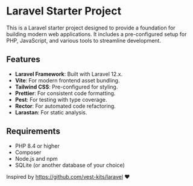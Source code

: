 # Laravel Starter Project

This is a Laravel starter project designed to provide a foundation for building modern web applications. It includes a pre-configured setup for PHP, JavaScript, and various tools to streamline development.

## Features

- **Laravel Framework**: Built with Laravel 12.x.
- **Vite**: For modern frontend asset bundling.
- **Tailwind CSS**: Pre-configured for styling.
- **Prettier**: For consistent code formatting.
- **Pest**: For testing with type coverage.
- **Rector**: For automated code refactoring.
- **Larastan**: For static analysis.

## Requirements

- PHP 8.4 or higher
- Composer
- Node.js and npm
- SQLite (or another database of your choice)

Inspired by https://github.com/vest-kits/laravel ❤️
